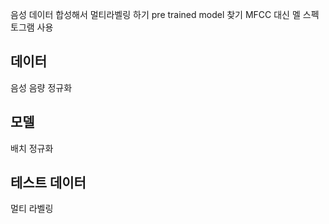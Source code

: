 
음성 데이터 합성해서 멀티라벨링 하기
pre trained model 찾기
MFCC 대신 멜 스펙토그램 사용

## 데이터
음성 음량 정규화


## 모델
배치 정규화


## 테스트 데이터
멀티 라벨링
